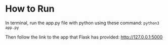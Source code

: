 # How to Run
In terminal, run the app.py file with python using these command: 
`python3 app.py`

Then follow the link to the app that Flask has provided: 
http://127.0.0.1:5000
